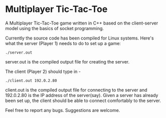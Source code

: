 # Multiplayer Tic-Tac-Toe

A Multiplayer Tic-Tac-Toe game written in C++ based on the client-server model using the basics of socket programming.

Currently the source code has been compiled for Linux systems. Here's what the server (Player 1) needs to do to set up a game:

```
./server.out    
```
server.out is the compiled output file for creating the server.                                                                             

The client (Player 2) should type in -

```
./client.out 192.0.2.80
```

client.out is the compiled output file for connecting to the server and 192.0.2.80 is the IP address of the server(say). Given a server has already been set up, the client should be able to connect comfortably to the server.

Feel free to report any bugs. Suggestions are welcome.
